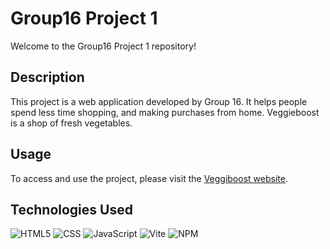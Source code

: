 # Group16 Project 1

Welcome to the Group16 Project 1 repository!

## Description

This project is a web application developed by Group 16. It helps people spend less time shopping, and making purchases from home. Veggieboost is a shop of fresh vegetables.

## Usage

To access and use the project, please visit the [Veggiboost website](https://tymnik.github.io/group16_project_1/).

## Technologies Used

![HTML5](https://img.shields.io/badge/HTML5-E34F26?style=for-the-badge&logo=html5&logoColor=white)
![CSS](https://img.shields.io/badge/CSS-1572B6?style=for-the-badge&logo=css3&logoColor=white)
![JavaScript](https://img.shields.io/badge/JavaScript-F7DF1E?style=for-the-badge&logo=javascript&logoColor=black)
![Vite](https://img.shields.io/badge/Vite-646CFF?style=for-the-badge&logo=vite&logoColor=white)
![NPM](https://img.shields.io/badge/NPM-CB3837?style=for-the-badge&logo=npm&logoColor=white)
